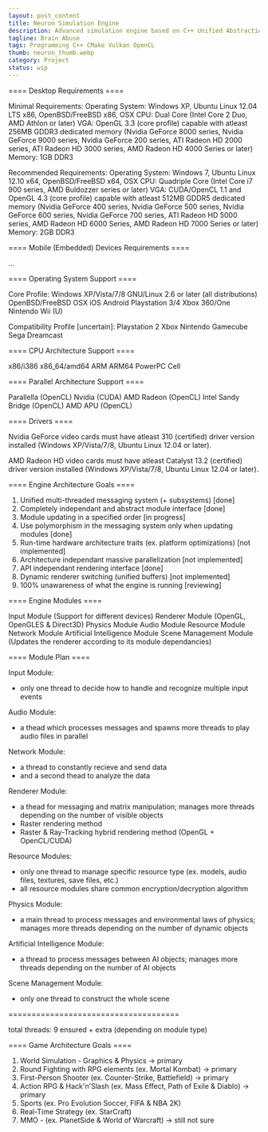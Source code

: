 ```yaml
---
layout: post_content
title: Neuron Simulation Engine
description: Advanced simulation engine based on C++ Unified Abstraction Library
tagline: Brain Abuse
tags: Programming C++ CMake Vulkan OpenCL
thumb: neuron_thumb.webp
category: Project
status: wip
---
```

==== Desktop Requirements ====

Minimal Requirements:
Operating System: Windows XP, Ubuntu Linux 12.04 LTS x86, OpenBSD/FreeBSD x86, OSX
CPU: Dual Core (Intel Core 2 Duo, AMD Athlon or later)
VGA: OpenGL 3.3 (core profile) capable with atleast 256MB GDDR3 dedicated memory
(Nvidia GeForce 8000 series, Nvidia GeForce 9000 series, Nvidia GeForce 200 series, ATI Radeon HD 2000 series, ATI Radeon HD 3000 series, AMD Radeon HD 4000 Series or later)
Memory: 1GB DDR3

Recommended Requirements:
Operating System: Windows 7, Ubuntu Linux 12.10 x64, OpenBSD/FreeBSD x64, OSX
CPU: Quadriple Core (Intel Core i7 900 series, AMD Buldozzer series or later)
VGA: CUDA/OpenCL 1.1 and OpenGL 4.3 (core profile) capable with atleast 512MB GDDR5 dedicated memory
(Nvidia GeForce 400 series, Nvidia GeForce 500 series, Nvidia GeForce 600 series, Nvidia GeForce 700 series, ATI Radeon HD 5000 series, AMD Radeon HD 6000 Series, AMD Radeon HD 7000 Series or later)
Memory: 2GB DDR3


==== Mobile (Embedded) Devices Requirements ====

...


==== Operating System Support ====

Core Profile:
Windows XP/Vista/7/8
GNU/Linux 2.6 or later (all distributions)
OpenBSD/FreeBSD
OSX
iOS
Android
Playstation 3/4
Xbox 360/One
Nintendo Wii (U)

Compatibility Profile [uncertain]:
Playstation 2
Xbox
Nintendo Gamecube
Sega Dreamcast


==== CPU Architecture Support ====

x86/i386
x86_64/amd64
ARM
ARM64
PowerPC
Cell

==== Parallel Architecture Support ====

Parallella (OpenCL)
Nvidia (CUDA)
AMD Radeon (OpenCL)
Intel Sandy Bridge (OpenCL)
AMD APU (OpenCL)


==== Drivers ====

Nvidia GeForce video cards must have atleast 310 (certified) driver version installed (Windows XP/Vista/7/8, Ubuntu Linux 12.04 or later).

AMD Radeon HD video cards must have atleast Catalyst 13.2 (certified) driver version installed (Windows XP/Vista/7/8, Ubuntu Linux 12.04 or later).


==== Engine Architecture Goals ====

1. Unified multi-threaded messaging system (+ subsystems) [done]
2. Completely independant and abstract module interface [done]
3. Module updating in a specified order [in progress]
4. Use polymorphism in the messaging system only when updating modules [done]
5. Run-time hardware architecture traits (ex. platform optimizations) [not implemented]
6. Architecture independant massive parallelization [not implemented]
7. API independant rendering interface [done]
8. Dynamic renderer switching (unified buffers) [not implemented]
9. 100% unawareness of what the engine is running [reviewing]


==== Engine Modules ====

Input Module (Support for different devices)
Renderer Module (OpenGL, OpenGLES & Direct3D)
Physics Module
Audio Module
Resource Module
Network Module
Artificial Intelligence Module
Scene Management Module (Updates the renderer according to its module dependancies)


==== Module Plan ====

Input Module:
- only one thread to decide how to handle and recognize multiple input events

Audio Module:
- a thead which processes messages and spawns more threads to play audio files in parallel

Network Module:
- a thread to constantly recieve and send data
- and a second thead to analyze the data

Renderer Module:
- a thead for messaging and matrix manipulation; manages more threads depending
on the number of visible objects
- Raster rendering method
- Raster & Ray-Tracking hybrid rendering method (OpenGL + OpenCL/CUDA)

Resource Modules:
- only one thread to manage specific resource type (ex. models, audio files, textures, save files, etc.)
- all resource modules share common encryption/decryption algorithm

Physics Module:
- a main thread to process messages and environmental laws of physics; manages more
threads depending on the number of dynamic objects

Artificial Intelligence Module:
- a thread to process messages between AI objects; manages more threads depending
on the number of AI objects

Scene Management Module:
- only one thread to construct the whole scene

=====================================

total threads: 9 ensured + extra (depending on module type)


==== Game Architecture Goals ====

1. World Simulation - Graphics & Physics -> primary
2. Round Fighting with RPG elements (ex. Mortal Kombat) -> primary
3. First-Person Shooter (ex. Counter-Strike, Battlefield) -> primary
4. Action RPG & Hack'n'Slash (ex. Mass Effect, Path of Exile & Diablo) -> primary
5. Sports (ex. Pro Evolution Soccer, FIFA & NBA 2K)
6. Real-Time Strategy (ex. StarCraft)
7. MMO - (ex. PlanetSide & World of Warcraft) -> still not sure